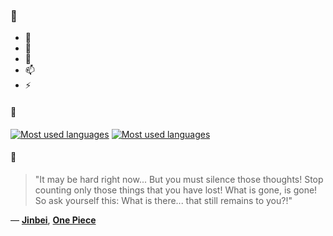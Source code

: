 ### 👋

- 🔭
- 🌱
- 💬
- 📫
- ⚡

#### 🧏

[![Most used languages](https://github-readme-stats-aynah.vercel.app/api/top-langs/?username=aynh&theme=solarized-dark&langs_count=6&layout=compact&hide_title=true)](https://github.com/anuraghazra/github-readme-stats#gh-dark-mode-only)
[![Most used languages](https://github-readme-stats-aynah.vercel.app/api/top-langs/?username=aynh&theme=solarized-light&langs_count=6&layout=compact&hide_title=true)](https://github.com/anuraghazra/github-readme-stats#gh-light-mode-only)

#### 💬

> "It may be hard right now... But you must silence those thoughts! Stop counting only those things that you have lost! What is gone, is gone! So ask yourself this: What is there... that still remains to you?!"

&mdash; [**Jinbei**](https://myanimelist.net/character.php?q=Jinbei&cat=character), [**One Piece**](https://myanimelist.net/search/all?q=One%20Piece&cat=all)

